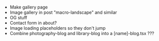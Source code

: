-   Make gallery page
-   Image gallery in post "macro-landscape" and similar
-   OG stuff
-   Contact form in about?
-   Image loading placeholders so they don't jump
-   Combine photography-blog and library-blog into a [name]-blog.tsx ???
